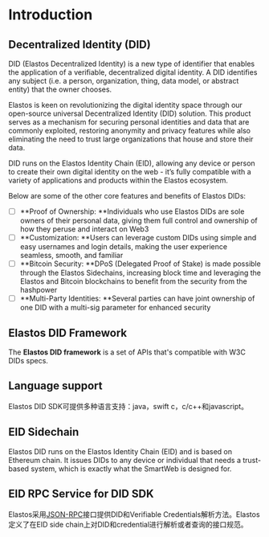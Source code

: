 # Introduction

## Decentralized Identity (DID)

DID (Elastos Decentralized Identity) is a new type of identifier that enables the application of a verifiable, decentralized digital identity. A DID identifies any subject (i.e. a person, organization, thing, data model, or abstract entity) that the owner chooses.

Elastos is keen on revolutionizing the digital identity space through our open-source universal Decentralized Identity (DID) solution. This product serves as a mechanism for securing personal identities and data that are commonly exploited, restoring anonymity and privacy features while also eliminating the need to trust large organizations that house and store their data.

DID runs on the Elastos Identity Chain (EID), allowing any device or person to create their own digital identity on the web - it’s fully compatible with a variety of applications and products within the Elastos ecosystem.

Below are some of the other core features and benefits of Elastos DIDs:

* [ ] **Proof of Ownership: **Individuals who use Elastos DIDs are sole owners of their personal data, giving them full control and ownership of how they peruse and interact on Web3
* [ ] **Customization: **Users can leverage custom DIDs using simple and easy usernames and login details, making the user experience seamless, smooth, and familiar&#x20;
* [ ] **Bitcoin Security: **DPoS (Delegated Proof of Stake) is made possible through the Elastos Sidechains, increasing block time and leveraging the Elastos and Bitcoin blockchains to benefit from the security from the hashpower&#x20;
* [ ] **Multi-Party Identities: **Several parties can have joint ownership of one DID with a multi-sig parameter for enhanced security

## Elastos DID Framework

The **Elastos DID framework** is a set of APIs that's compatible with W3C DIDs specs.

## Language support

Elastos DID SDK可提供多种语言支持：java，swift c，c/c++和javascript。

## EID Sidechain

Elastos DID runs on the Elastos Identity Chain (EID) and is based on Ethereum chain. It issues DIDs to any device or individual that needs a trust-based system, which is exactly what the SmartWeb is designed for.

## EID RPC Service for DID SDK

Elastos采用[JSON-RPC](https://www.jsonrpc.org/specification)接口提供DID和Verifiable Credentials解析方法。Elastos定义了在EID side chain上对DID和credential进行解析或者查询的接口规范。

